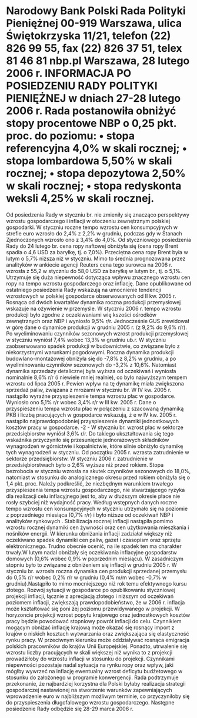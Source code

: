 Narodowy Bank Polski
Rada Polityki Pieniężnej
00-919 Warszawa, ulica Świętokrzyska 11/21, telefon (22) 826 99 55, fax (22) 826 37 51,
telex 81 46 81 nbp.pl
Warszawa, 28 lutego 2006 r.
INFORMACJA PO POSIEDZENIU RADY POLITYKI PIENIĘŻNEJ
w dniach 27-28 lutego 2006 r.
Rada postanowiła obniżyć stopy procentowe NBP o 0,25 pkt. proc. do poziomu:
• stopa referencyjna 4,0% w skali rocznej;
• stopa lombardowa 5,50% w skali rocznej;
• stopa depozytowa 2,50% w skali rocznej;
• stopa redyskonta weksli 4,25% w skali rocznej.
==================================================================
Od posiedzenia Rady w styczniu br. nie zmieniły się znacząco perspektywy wzrostu
gospodarczego i inflacji w otoczeniu zewnętrznym polskiej gospodarki. W styczniu roczne tempo
wzrostu cen konsumpcyjnych w strefie euro wzrosło do 2,4% z 2,2% w grudniu, podczas gdy w
Stanach Zjednoczonych wzrosło ono z 3,4% do 4,0%. Od styczniowego posiedzenia Rady do 24
lutego br. cena ropy naftowej obniżyła się (cena ropy Brent spadła o 4,6 USD za baryłkę, tj. o
7,0%). Przeciętna cena ropy Brent była w lutym o 5,7% niższa niż w styczniu. Mimo to średnia
prognozowana przez analityków w ankiecie agencji Reuters cena tego surowca na 2006 r. wzrosła z
55,2 w styczniu do 58,0 USD za baryłkę w lutym br., tj. o 5,1%. Utrzymuje się duża niepewność
dotycząca wpływu znacznego wzrostu cen ropy na tempo wzrostu gospodarczego oraz inflację.
Dane opublikowane od ostatniego posiedzenia Rady wskazują na umocnienie tendencji
wzrostowych w polskiej gospodarce obserwowanych od II kw. 2005 r. Rosnąca od dwóch
kwartałów dynamika roczna produkcji przemysłowej wskazuje na ożywienie w przemyśle. W
styczniu 2006 r. tempo wzrostu produkcji było zgodne z oczekiwaniami wię
kszości ośrodków
zewnętrznych oraz NBP i wyniosło 9,5% r/r. Jednocześnie GUS zrewidował w górę dane o
dynamice produkcji w grudniu 2005 r. (z 9,2% do 9,6% r/r). Po wyeliminowaniu czynników
sezonowych wzrost produkcji przemysłowej w styczniu wyniósł 7,4% wobec 13,3% w grudniu
ub.r. W styczniu zaobserwowano spadek produkcji w budownictwie, co związane było z
niekorzystnymi warunkami pogodowymi. Roczna dynamika produkcji budowlano-montażowej
obniżyła się do -7,8% z 8,2% w grudniu, a po wyeliminowaniu czynników sezonowych do -3,2% z
10,6%. Natomiast dynamika sprzedaży detalicznej była wyższa od oczekiwań i wyniosła
nominalnie 8,6% r/r (i niewiele mniej realnie), co było najwyższym tempem wzrostu od lipca 2005
r. Pewien wpływ na tę dynamikę miała zwiększona sprzedaż paliw, związana z mrozami w styczniu
br.
W IV kw. 2005 r. nastąpiło wyraźne przyspieszenie tempa wzrostu płac w gospodarce.
Wyniosło ono 5,1% r/r wobec 3,4% r/r w III kw. 2005 r. Dane o przyspieszeniu tempa wzrostu płac
w połączeniu z szacowaną dynamiką PKB i liczbą pracujących w gospodarce wskazują, ż
e w IV
kw. 2005 r. nastąpiło najprawdopodobniej przyspieszenie dynamiki jednostkowych kosztów pracy
w gospodarce.
-2 -
W styczniu br. wzrost płac w sektorze przedsiębiorstw wyniósł 3,6% r/r. Do takiego
ukształtowania się tego wskaźnika przyczyniło się przesunięcie jednorazowych składników
wynagrodzeń w górnictwie i kopalnictwie, które silnie obniżyło dynamikę tych wynagrodzeń w
styczniu. Od początku 2005 r. wzrasta zatrudnienie w sektorze przedsiębiorstw. W styczniu 2006 r.
zatrudnienie w przedsiębiorstwach było o 2,6% wyższe niż przed rokiem. Stopa bezrobocia w
styczniu wzrosła na skutek czynników sezonowych do 18,0%, natomiast w stosunku do
analogicznego okresu przed rokiem obniżyła się o 1,4 pkt. proc. Należy podkreślić, że niezbędnym
warunkiem trwałego przyspieszenia tempa wzrostu gospodarczego, nie stwarzającego ryzyka dla
realizacji celu inflacyjnego jest to, aby w dłuższym okresie płace nie rosły szybciej niż wydajność
pracy.
Według wstępnych danych roczne tempo wzrostu cen konsumpcyjnych w styczniu
utrzymało się na poziomie z poprzedniego miesiąca (0,7% r/r) i było niższe od oczekiwań NBP i
analityków rynkowych
. Stabilizacja rocznej inflacji nastąpiła pomimo wzrostu rocznej dynamiki cen
żywności oraz cen użytkowania mieszkania i nośników energii. W kierunku obniżania inflacji
zadziałał większy niż oczekiwano spadek dynamiki cen paliw, gazet i czasopism oraz sprzętu
elektronicznego. Trudno obecnie ocenić, na ile spadek ten ma charakter trwały.W lutym nadal
obniżały się oczekiwania inflacyjne gospodarstw domowych (0,6% wobec 0,9% w poprzednim
miesiącu). W zasadniczym stopniu było to związane z obniżeniem się inflacji w grudniu 2005 r.
W styczniu br. wzrosła roczna dynamika cen produkcji sprzedanej przemysłu do 0,5% r/r
wobec 0,2% r/r w grudniu (0,4% m/m wobec -0,7% w grudniu).Nastąpiło to mimo mocniejszego
niż rok temu efektywnego kursu złotego.
Rozwój sytuacji w gospodarce po opublikowaniu styczniowej projekcji inflacji, łącznie z
aprecjacją złotego i niższym od oczekiwań poziomem inflacji, zwiększają prawdopodobieństwo, że
w 2006 r. inflacja może kształtować się poni
żej poziomu przewidywanego w projekcji. W
horyzoncie projekcji wzrost popytu krajowego oraz jednostkowych kosztów pracy będzie
powodować stopniowy powrót inflacji do celu. Czynnikiem mogącym obniżać inflację krajową
może okazać się rosnący import z krajów o niskich kosztach wytwarzania oraz zwiększająca się
elastyczność rynku pracy. W przeciwnym kierunku może oddziaływać rosnąca emigracja polskich
pracowników do krajów Unii Europejskiej. Ponadto, utrwalenie się wzrostu liczby pracujących w
skali większej niż wynika to z projekcji prowadziłoby do wzrostu inflacji w stosunku do projekcji.
Czynnikami niepewności pozostaje nadal sytuacja na rynku ropy oraz wpływ, jaki mógłby wywrzeć
na inflację ewentualny wzrost deficytu budżetowego w stosunku do założonego w programie
konwergencji.
Rada podtrzymuje przekonanie, że najbardziej korzystna dla Polski byłaby realizacja
strategii gospodarczej nastawionej na stworzenie warunków zapewniających wprowadzenie euro w
najbliższym możliwym terminie, co przyczyniłoby się do przyspieszenia długofalowego wzrostu
gospodarczego.
Następne posiedzenie Rady odbędzie się 28-29 marca 2006 r.
